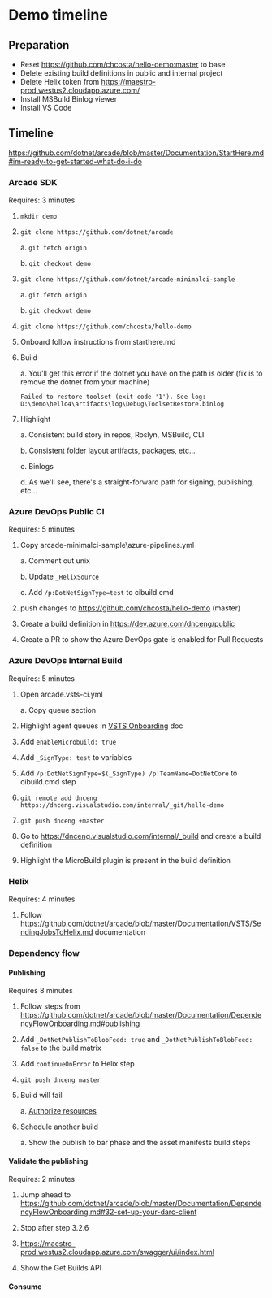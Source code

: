 # Demo timeline

## Preparation

- Reset https://github.com/chcosta/hello-demo:master to base
- Delete existing build definitions in public and internal project
- Delete Helix token from https://maestro-prod.westus2.cloudapp.azure.com/
- Install MSBuild Binlog viewer
- Install VS Code

## Timeline

https://github.com/dotnet/arcade/blob/master/Documentation/StartHere.md#im-ready-to-get-started-what-do-i-do

### Arcade SDK

Requires: 3 minutes

1. `mkdir demo`

2. `git clone https://github.com/dotnet/arcade`

    a. `git fetch origin`

    b. `git checkout demo`

3. `git clone https://github.com/dotnet/arcade-minimalci-sample`

    a. `git fetch origin`

    b. `git checkout demo`

4. `git clone https://github.com/chcosta/hello-demo`

5. Onboard follow instructions from starthere.md

6. Build

    a. You'll get this error if the dotnet you have on the path is older (fix is to remove the dotnet from your machine)

    `Failed to restore toolset (exit code '1'). See log: D:\demo\hello4\artifacts\log\Debug\ToolsetRestore.binlog`

7. Highlight

    a. Consistent build story in repos, Roslyn, MSBuild, CLI

    b. Consistent folder layout artifacts, packages, etc...

    c. Binlogs

    d. As we'll see, there's a straight-forward path for signing, publishing, etc...

### Azure DevOps Public CI

Requires: 5 minutes

1. Copy arcade-minimalci-sample\azure-pipelines.yml

    a. Comment out unix

    b. Update `_HelixSource`

    c. Add `/p:DotNetSignType=test` to cibuild.cmd

2. push changes to https://github.com/chcosta/hello-demo (master)

3. Create a build definition in https://dev.azure.com/dnceng/public

4. Create a PR to show the Azure DevOps gate is enabled for Pull Requests

### Azure DevOps Internal Build

Requires: 5 minutes

1. Open arcade\.vsts-ci.yml

    a. Copy queue section

2. Highlight agent queues in [VSTS Onboarding](https://github.com/dotnet/arcade/blob/master/Documentation/VSTS/VSTSOnboarding.md#agent-queues) doc

3. Add `enableMicrobuild: true`

4. Add `_SignType: test` to variables

5. Add `/p:DotNetSignType=$(_SignType) /p:TeamName=DotNetCore` to cibuild.cmd step

6. `git remote add dnceng https://dnceng.visualstudio.com/internal/_git/hello-demo`

7. `git push dnceng +master`

8. Go to https://dnceng.visualstudio.com/internal/_build and create a build definition

9. Highlight the MicroBuild plugin is present in the build definition

### Helix

Requires: 4 minutes

1. Follow https://github.com/dotnet/arcade/blob/master/Documentation/VSTS/SendingJobsToHelix.md documentation

### Dependency flow

#### Publishing

Requires 8 minutes

1. Follow steps from https://github.com/dotnet/arcade/blob/master/Documentation/DependencyFlowOnboarding.md#publishing

2. Add `_DotNetPublishToBlobFeed: true` and `_DotNetPublishToBlobFeed: false` to the build matrix

3. Add `continueOnError` to Helix step

4. `git push dnceng master`

5. Build will fail

    a. [Authorize resources](https://github.com/dotnet/arcade/blob/master/Documentation/VSTS/VSTSOnboarding.md#queuing-builds)

6. Schedule another build

    a. Show the publish to bar phase and the asset manifests build steps

#### Validate the publishing

Requires: 2 minutes

1. Jump ahead to https://github.com/dotnet/arcade/blob/master/Documentation/DependencyFlowOnboarding.md#32-set-up-your-darc-client

2. Stop after step 3.2.6

3. https://maestro-prod.westus2.cloudapp.azure.com/swagger/ui/index.html

4. Show the Get Builds API

#### Consume